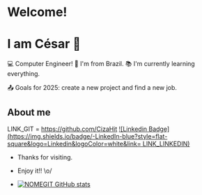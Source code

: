 # Welcome!
# I am César 👋

:computer: Computer Engineer!
:house_with_garden: I'm from Brazil.
:books: I'm currently learning everything.

:outbox_tray: Goals for 2025: create a new project and find a new job.
## About me
LINK_GIT = https://github.com/CizaHit
[![Linkedin Badge](https://img.shields.io/badge/-LinkedIn-blue?style=flat-square&logo=Linkedin&logoColor=white&link= LINK_LINKEDIN)](https://br.linkedin.com/in/c%C3%A9sar-tanizawa-eng-computacao?trk=people-guest_people_search-card)



- Thanks for visiting.

- Enjoy it!! \o/


- [![NOMEGIT GitHub stats](https://github-readme-stats.vercel.app/api?username=NOMEGIT)](https://github.com/NOMEGIT/github-readme-stats)




